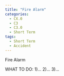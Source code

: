 ```yaml
---
title: "Fire Alarm"
categories:
  - CX.0
  - C3
  - C3.0
  - Short Term
tags:
  - Short Term
  - Accident
---
```


Fire Alarm

WHAT TO DO:
1)...
2)...
3)...